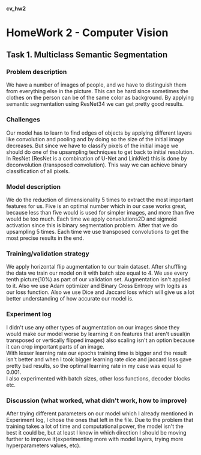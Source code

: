 #### cv_hw2

# HomeWork 2 - Computer Vision


## Task 1. Multiclass Semantic Segmentation

### Problem description
We have a number of images of people, and we have to distinguish them from everything else in the picture. This can be hard since sometimes the clothes on the person can be of the same color as background. By applying semantic segmentation using ResNet34 we can get pretty good results. 

### Challenges
Our model has to learn to find edges of objects by applying different layers like convolution and pooling and by doing so the size of the initial image decreases. But since we have to classify pixels of the initial image we should do one of the upsampling techniques to get back to initial resolution. In ResNet  (ResNet is a combination of U-Net and LinkNet) this is done by deconvolution (transposed convolution). This way we can achieve binary classification of all pixels.

### Model description
We do the reduction of dimensionality 5 times to extract the most important features for us. Five is an optimal number which in our case works great, because less than five would is used for simpler images, and more than five would be too much. Each time we apply convolutions2D and sigmoid activation since this is binary segmentation problem. After that we do upsampling 5 times. Each time we use transposed convolutions to get the most precise results in the end.

### Training/validation strategy
We apply horizontal flip augmentation to our train dataset. After shuffling the data we train our model on it with batch size equal to 4. We use every tenth picture(10%) as part of our validation set. Augmentation isn't applied to it. Also we use Adam optimizer and Binary Cross Entropy with logits as our loss function. Also we use Dice and Jaccard loss which will give us a lot better understanding of how accurate our model is.

### Experiment log
I didn't use any other types of augmentation on our images since they would make our model worse by learning it on features that aren't usual(in transposed or vertically flipped images) also scaling isn't an option because it can crop important parts of an image.<br>
With lesser learning rate our epochs training time is bigger and the result isn't better and when I took bigger learning rate dice and jaccard loss gave pretty bad results, so the optimal learning rate in my case was equal to 0.001. <br>
I also experimented with batch sizes, other loss functions, decoder blocks etc.

### Discussion (what worked, what didn't work, how to improve)
After trying different parameters on our model which I already mentioned in Experiment log, I chose the ones that left in the file. Due to the problem that training takes a lot of time and computational power, the model isn't the best it could be, but at least I know in which direction I should be moving further to improve it(experimenting more with model layers, trying more hyperparameters values, etc).
